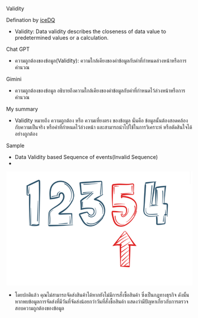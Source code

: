 Validity

Defination by [iceDQ](https://icedq.com/6-data-quality-dimensions#validity)

- Validity: Data validity describes the closeness of data value to predetermined values or a calculation.

Chat GPT

- ความถูกต้องของข้อมูล(Validity): ความใกล้เคียงของค่าข้อมูลกับค่าที่กำหนดล่วงหน้าหรือการคำนวณ

Gimini

- ความถูกต้องของข้อมูล อธิบายถึงความใกล้เคียงของค่าข้อมูลกับค่าที่กำหนดไว้ล่วงหน้าหรือการคำนวณ

My summary

- Validity หมายถึง ความถูกต้อง หรือ ความเที่ยงตรง ของข้อมูล นั่นคือ ข้อมูลนั้นต้องสอดคล้องกับความเป็นจริง หรือค่าที่กำหนดไว้ล่วงหน้า และสามารถนำไปใช้ในการวิเคราะห์ หรือตัดสินใจได้อย่างถูกต้อง

Sample

- Data Validity based Sequence of events(Invalid Sequence)
- 
 ![sample](img/validity.jpg)

- โดยปกติแล้ว คุณไม่สามารถจัดส่งสินค้าได้หากยังไม่มีการสั่งซื้อสินค้า ซึ่งเป็นกฎทางธุรกิจ ดังนั้น หากพบข้อมูลการจัดส่งที่มีวันที่จัดส่งน้อยกว่าวันที่สั่งซื้อสินค้า แสดงว่ามีปัญหาเกี่ยวกับการตรวจสอบความถูกต้องของข้อมูล
